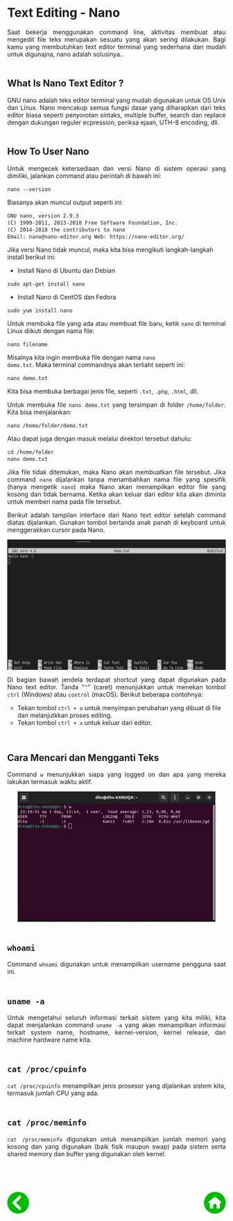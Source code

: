 # Text Editing - Nano
<p align="justify">
Saat bekerja menggunakan command line, aktivitas membuat atau mengedit file teks merupakan sesuatu yang akan sering dilakukan. Bagi kamu yang membutuhkan text editor terminal yang sederhana dan mudah untuk digunajna, nano adalah solusinya..<br><br>

## What Is Nano Text Editor ?
<p align="justify">
GNU nano adalah teks editor terminal yang mudah digunakan untuk OS Unix dan Linux. Nano mencakup semua fungsi dasar yang diharapkan dari teks editor biasa seperti penyorotan sintaks, multiple buffer, search dan replace dengan dukungan reguler ecpression, periksa ejaan, UTH-8 encoding, dll.<br><br>

## How To User Nano
<p align="justify">
Untuk mengecek ketersediaan dan versi Nano di sistem operasi yang dimiliki, jalankan command atau perintah di bawah ini:

```
nano --version
```

Biasanya akan muncul output seperti ini:

```
GNU nano, version 2.9.3
(C) 1999-2011, 2013-2018 Free Software Foundation, Inc.
(C) 2014-2018 the contributors to nano
Email: nano@nano-editor.org Web: https://nano-editor.org/
```

Jika versi Nano tidak muncul, maka kita bisa mengikuti langkah-langkah install berikut ini:</p>
- Install Nano di Ubuntu dan Debian

```
sudo apt-get install nano
```

- Install Nano di CentOS dan Fedora

```
sudo yum install nano
```

<p align="justify">
Untuk membuka file yang ada atau membuat file baru, ketik <code>nano</code> di terminal Linux diikuti dengan nama file:

```
nano filename
```

Misalnya kita ingin membuka file dengan nama <code>nano demo.txt</code>. Maka terminal commandnya akan terliaht seperti ini:

```
nano demo.txt
```

Kita bisa membuka berbagai jenis file, seperti <code>.txt</code>, <code>.php</code>, <code>.html</code>, dll.</p>

<p align="justify">
Untuk membuka file <code>nano demo.txt</code> yang tersimpan di folder <code>/home/folder</code>. Kita bisa menjalankan:

```
nano /home/folder/demo.txt
```

Atau dapat juga dengan masuk melalui direktori tersebut dahulu:

```
cd /home/folder
nano demo.txt
```

<p align="justify">
Jika file tidak ditemukan, maka Nano akan membuatkan file tersebut. Jika command <code>nano</code> dijalankan tanpa menambahkan nama file yang spesifik (hanya mengetik <code>nano</code>) maka Nano akan menampilkan editor file yang kosong dan tidak bernama. Ketika akan keluar dari editor kita akan diminta untuk memberi nama pada file tersebut.<br>

<p align="justify">
Berikut adalah tampilan interface dari Nano text editor setelah command diatas dijalankan. Gunakan tombol bertanda anak panah di keyboard untuk menggerakkan cursor pada Nano.

<p align="center">
<img height="300rm" align="center" src="https://github.com/Ouroboros-Tech/modul-pembelajaran/blob/main/image/nano.png"><br>

<p align="justify">
Di bagian bawah jendela terdapat shortcut yang dapat digunakan pada Nano text editor. Tanda "<code>^</code>" (caret) menunjukkan untuk menekan tombol <code>ctrl</code> (Windows) atau <code>control</code> (macOS). Berikut beberapa contohnya:</p>
<ul style="list-style-type:circle;">
  <li>Tekan tombol <code>ctrl + o</code> untuk menyimpan perubahan yang dibuat di file dan melanjutkkan proses editing.</li>
  <li>Tekan tombol <code>ctrl + x</code> untuk keluar dari editor.</li>
</ul><br>

## Cara Mencari dan Mengganti Teks
<p align="justify">
Command <code>w</code> menunjukkan siapa yang logged on dan apa yang mereka lakukan termasuk waktu aktif.<br>

<p align="center">
<img height="300rm" align="center" src="https://github.com/Ouroboros-Tech/modul-pembelajaran/blob/main/image/w.png"><br><br>

## <code>whoami</code>
<p align="justify">
Command <code>whoami</code> digunakan untuk menampilkan username pengguna saat ini.<br><br>

## <code>uname -a</code>
<p align="justify">
Untuk mengetahui seluruh informasi terkait sistem yang kita miliki, kita dapat menjalankan command <code>uname -a</code> yang akan menampilkan informasi terkait system name, hostname, kernel-version, kernel release, dan machine hardware name kita.<br><br>

## <code>cat /proc/cpuinfo</code>
<p align="justify">
<code>cat /proc/cpuinfo</code> menampilkan jenis prosesor yang dijalankan sistem kita, termasuk jumlah CPU yang ada.<br><br>

## <code>cat /proc/meminfo</code>
<p align="justify">
<code>cat /proc/meminfo</code> digunakan untuk menampilkan jumlah memori yang kosong dan yang digunakan (baik fisik maupun swap) pada sistem serta shared memory dan buffer yang digunakan oleh kernel.<br><br>



<br><br>
<div align="justify">
    <!-- Prev Page -->
    <a href="https://github.com/Ouroboros-Tech/modul-pembelajaran/tree/main/3.%20Software%20Engineering/1.%20Introduction/2.%20Day%20To%20Day" target="_blank"><img src="https://github.com/Ouroboros-Tech/modul-pembelajaran/blob/main/image/left%20(1).png" align="left" height="50" width="50"></a>
    <!-- Next Page -->
    <a href="https://github.com/Ouroboros-Tech/modul-pembelajaran/tree/main/3.%20Software%20Engineering" target="_blank"><img src="https://github.com/Ouroboros-Tech/modul-pembelajaran/blob/main/image/home%20(2).png" align="right" height="50" width="50"></a>
<div>
